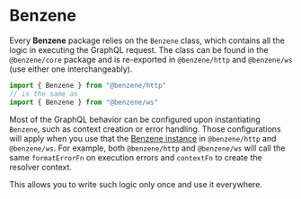 # Benzene

Every **Benzene** package relies on the `Benzene` class, which contains all the logic in executing the GraphQL request. The class can be found in the `@benzene/core` package and is re-exported in `@benzene/http` and `@benzene/ws` (use either one interchangeably).

```js
import { Benzene } from "@benzene/http"
// is the same as
import { Benzene } from "@benzene/ws"
```

Most of the GraphQL behavior can be configured upon instantiating `Benzene`, such as context creation or error handling. Those configurations will apply when you use that the [Benzene instance](/reference/benzene) in `@benzene/http` and `@benzene/ws`. For example, both `@benzene/http` and `@benzene/ws` will call the same `formatErrorFn` on execution errors and `contextFn` to create the resolver context.

This allows you to write such logic only once and use it everywhere.